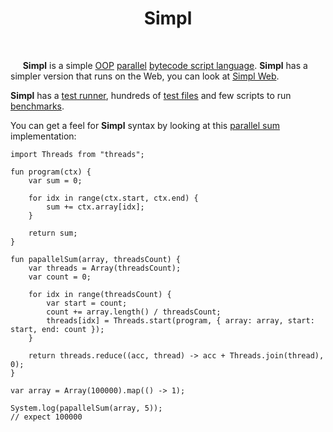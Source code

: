 <h1 align="center">Simpl</h1>

<br>

<p>&nbsp;&nbsp;&nbsp;&nbsp; <b>Simpl</b> is a simple <a href="https://en.wikipedia.org/wiki/Object-oriented_programming" target="_blank">OOP</a> <a href="https://en.wikipedia.org/wiki/Parallel_computing" target="_blank">parallel</a> <a href="https://dev.to/lexplt/understanding-bytecode-interpreters-eig" target="_blank">bytecode script language</a>. <b>Simpl</b> has a simpler version that runs on the Web, you can look at <a href="https://github.com/saymow/simpl-web" target="_blank">Simpl Web</a>.</p>

<p><b>Simpl</b> has a <a href="https://github.com/saymow/simpl/tree/master/tests-runner/src" target="_blank">test runner</a>, hundreds of <a href="https://github.com/saymow/simpl/blob/master/tests/language/ternary-operator.simpl" target="_blank">test files</a> and few scripts to run <a href="https://github.com/saymow/simpl/blob/master/tests/benchmark/lexer.simpl" target="_blank">benchmarks</a>.</p>

<p>You can get a feel for <b>Simpl</b> syntax by looking at this <a href="https://reference.wolfram.com/language/ref/ParallelSum.html" target="_blank">parallel sum</a> implementation: </p>

```
import Threads from "threads";

fun program(ctx) {
    var sum = 0;

    for idx in range(ctx.start, ctx.end) {
        sum += ctx.array[idx];
    }

    return sum;
}

fun papallelSum(array, threadsCount) {
    var threads = Array(threadsCount);
    var count = 0;

    for idx in range(threadsCount) {
        var start = count;
        count += array.length() / threadsCount;
        threads[idx] = Threads.start(program, { array: array, start: start, end: count });
    } 

    return threads.reduce((acc, thread) -> acc + Threads.join(thread), 0);
}

var array = Array(100000).map(() -> 1);

System.log(papallelSum(array, 5));                                         // expect 100000
```

